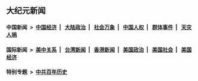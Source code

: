 ## 大纪元新闻

#### 中国新闻 &nbsp;>&nbsp; [中国经济](indexes/ncid283/README.md?09262045) &nbsp;| &nbsp; [大陆政治](indexes/ncid277/README.md?09262045) &nbsp;| &nbsp; [社会万象](indexes/ncid282/README.md?09262045) &nbsp;| &nbsp; [中国人权](indexes/ncid278/README.md?09262045) &nbsp;| &nbsp; [群体事件](indexes/ncid279/README.md?09262045) &nbsp;| &nbsp; [天灾人祸](indexes/ncid280/README.md?09262045)

#### 国际新闻 &nbsp;>&nbsp; [美中关系](indexes/nf1412576/README.md?09262045) &nbsp;| &nbsp; [台湾新闻](indexes/ncid1349361/README.md?09262045) &nbsp;| &nbsp; [香港新闻](indexes/ncid1349362/README.md?09262045) &nbsp;| &nbsp; [美国政治](indexes/ncid1078159/README.md?09262045) &nbsp;| &nbsp; [美国社会](indexes/ncid1078160/README.md?09262045) &nbsp;| &nbsp; [美国经济](indexes/ncid1078158/README.md?09262045)

#### 特别专题 &nbsp;>&nbsp; [中共百年历史](https://github.com/epoch-news/epoch-special/blob/master/README.md?09262045)  
